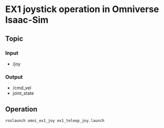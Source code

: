 # EX1 joystick operation in Omniverse Isaac-Sim

## Topic
### Input
* /joy

### Output
* /cmd_vel
* joint_state

## Operation
```
roslaunch omni_ex1_joy ex1_teleop_joy.launch
```